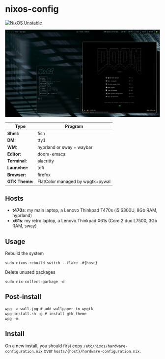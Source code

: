 # nixos-config

[![NixOS Unstable](https://img.shields.io/badge/NixOS-unstable-blue.svg?style=flat-square&logo=NixOS&logoColor=white)](https://nixos.org)

![t470s](imgs/t470s.png)

| Type           | Program                           |
|----------------|-----------------------------------|
| **Shell:**     | fish                              |
| **DM:**        | tty1                              |
| **WM:**        | hyprland or sway + waybar         |
| **Editor:**    | doom-emacs                        |
| **Terminal:**  | alacritty                         |
| **Launcher:**  | tofi                              |
| **Browser:**   | firefox                           |
| **GTK Theme:** | FlatColor managed by wpgtk+pywal  |

## Hosts

- **t470s**: my main laptop, a Lenovo Thinkpad T470s (i5 6300U, 8Gb RAM, hyprland)
- **x61s**: my retro laptop, a Lenovo Thinkpad X61s (Core 2 duo L7500, 3Gb RAM, sway)

## Usage

Rebuild the system

```
sudo nixos-rebuild switch --flake .#{host}
```

Delete unused packages

```
sudo nix-collect-garbage -d
```

## Post-install

```
wpg -a wall.jpg # add wallpaper to wpgtk
wpg-install.sh -g # install gtk theme
wpg -m
```

## Install

On a new install, you should first copy `/etc/nixos/hardware-configuration.nix` over `hosts/{host}/hardware-configuration.nix`.

